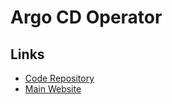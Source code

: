 # Argo CD Operator

## Links

- [Code Repository](https://github.com/argoproj-labs/argocd-operator/)
- [Main Website](https://argocd-operator.readthedocs.io/en/latest/)
